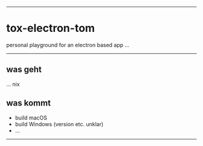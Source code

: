 ***

# tox-electron-tom

personal playground for an electron based app ...

***

## was geht

... nix

## was kommt

* build macOS
* build Windows (version etc. unklar)
* ...

***